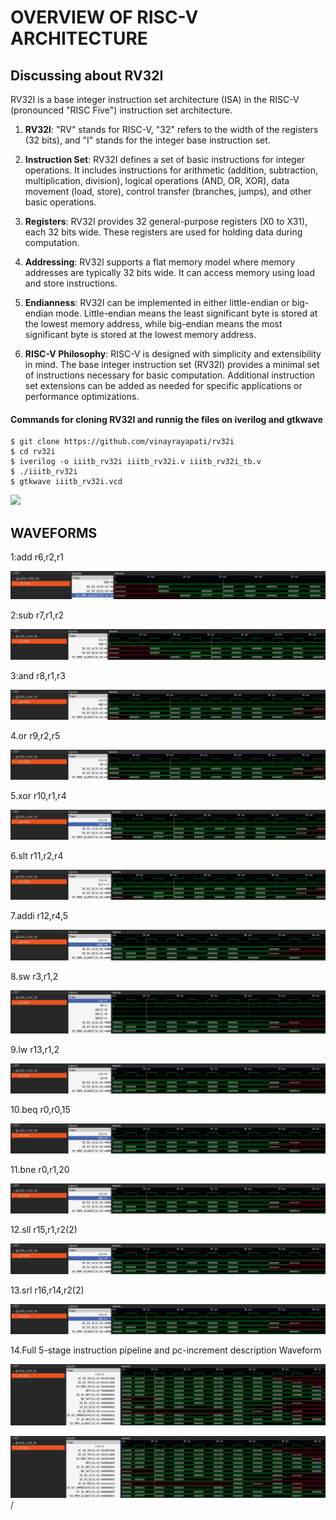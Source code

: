 # OVERVIEW OF RISC-V ARCHITECTURE
## Discussing about RV32I
RV32I is a base integer instruction set architecture (ISA) in the RISC-V (pronounced "RISC Five") instruction set architecture.

1. **RV32I**: "RV" stands for RISC-V, "32" refers to the width of the registers (32 bits), and "I" stands for the integer base instruction set.

2. **Instruction Set**: RV32I defines a set of basic instructions for integer operations. It includes instructions for arithmetic (addition, subtraction, multiplication, division), logical operations (AND, OR, XOR), data movement (load, store), control transfer (branches, jumps), and other basic operations.

3. **Registers**: RV32I provides 32 general-purpose registers (X0 to X31), each 32 bits wide. These registers are used for holding data during computation.

4. **Addressing**: RV32I supports a flat memory model where memory addresses are typically 32 bits wide. It can access memory using load and store instructions.

5. **Endianness**: RV32I can be implemented in either little-endian or big-endian mode. Little-endian means the least significant byte is stored at the lowest memory address, while big-endian means the most significant byte is stored at the lowest memory address.

6. **RISC-V Philosophy**: RISC-V is designed with simplicity and extensibility in mind. The base integer instruction set (RV32I) provides a minimal set of instructions necessary for basic computation. Additional instruction set extensions can be added as needed for specific applications or performance optimizations.


#### Commands for cloning RV32I and runnig the files on iverilog and gtkwave
```
$ git clone https://github.com/vinayrayapati/rv32i
$ cd rv32i
$ iverilog -o iiitb_rv32i iiitb_rv32i.v iiitb_rv32i_tb.v
$ ./iiitb_rv32i
$ gtkwave iiitb_rv32i.vcd
 ```
<image src="https://github.com/Rajveer-1234/vsdsquadron_mini_intership/blob/main/commands%20.png?raw=true"/>

## WAVEFORMS

 1:add r6,r2,r1

 <img src="https://github.com/Rajveer-1234/vsdsquadron_mini_intership/blob/main/1.png?raw=true"/>

  2:sub r7,r1,r2

  <img src="https://github.com/Rajveer-1234/vsdsquadron_mini_intership/blob/main/2.png?raw=true"/>

  3:and r8,r1,r3

  <img src="https://github.com/Rajveer-1234/vsdsquadron_mini_intership/blob/main/3.png?raw=true"/>

  4.or r9,r2,r5

  <img src="https://github.com/Rajveer-1234/vsdsquadron_mini_intership/blob/main/4.png?raw=true"/>

  5.xor r10,r1,r4

  <img src="https://github.com/Rajveer-1234/vsdsquadron_mini_intership/blob/main/5.png?raw=true"/>

  6.slt r11,r2,r4
  
  <img src="https://github.com/Rajveer-1234/vsdsquadron_mini_intership/blob/main/6.png?raw=true"/>

  7.addi r12,r4,5

  <img src="https://github.com/Rajveer-1234/vsdsquadron_mini_intership/blob/main/7.png?raw=true"/>
   
   8.sw r3,r1,2

   <img src="https://github.com/Rajveer-1234/vsdsquadron_mini_intership/blob/main/8.png?raw=true"/>

   9.lw r13,r1,2

   <img src="https://github.com/Rajveer-1234/vsdsquadron_mini_intership/blob/main/9.png?raw=true"/>

   10.beq r0,r0,15

   <img src="https://github.com/Rajveer-1234/vsdsquadron_mini_intership/blob/main/10.png?raw=true"/>

   11.bne r0,r1,20

   <img src="https://github.com/Rajveer-1234/vsdsquadron_mini_intership/blob/main/11.png?raw=true"/>

   12.sll r15,r1,r2(2)

   <img src="https://github.com/Rajveer-1234/vsdsquadron_mini_intership/blob/main/12.png?raw=true"/>
   
   13.srl r16,r14,r2(2)

   <img src="https://github.com/Rajveer-1234/vsdsquadron_mini_intership/blob/main/13.png?raw=true"/>

  14.Full 5-stage instruction pipeline and pc-increment description Waveform

  <img src="https://github.com/Rajveer-1234/vsdsquadron_mini_intership/blob/main/14.png?raw=true"/>

  <img src="https://github.com/Rajveer-1234/vsdsquadron_mini_intership/blob/main/14.png?raw=true">/
